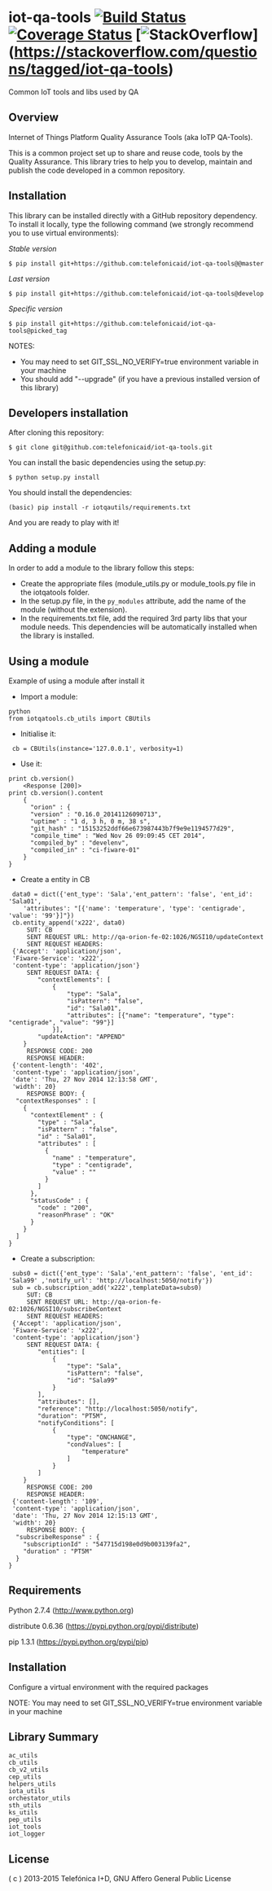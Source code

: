 # iot-qa-tools [![Build Status](https://travis-ci.org/telefonicaid/iot-qa-tools.svg?branch=develop)](https://travis-ci.org/telefonicaid/iot-qa-tools) [![Coverage Status](https://coveralls.io/repos/telefonicaid/iot-qa-tools/badge.svg?branch=develop&service=github)](https://coveralls.io/github/telefonicaid/iot-qa-tools?branch=develop) [![StackOverflow](http://b.repl.ca/v1/help-stackoverflow-orange.png)]  (https://stackoverflow.com/questions/tagged/iot-qa-tools) 
    
Common IoT tools and libs used by QA



## Overview

Internet of Things Platform Quality Assurance Tools (aka IoTP QA-Tools).

This is a common project set up to share and reuse code, tools by the Quality Assurance.
This library tries to help you to develop, maintain and publish the code developed in a common repository.

## Installation

This library can be installed directly with a GitHub repository dependency. To install it locally, type the
following command (we strongly recommend you to use virtual environments):

*Stable version*

```
$ pip install git+https://github.com:telefonicaid/iot-qa-tools@@master
```

*Last version*

```
$ pip install git+https://github.com:telefonicaid/iot-qa-tools@develop
```

*Specific version*

```
$ pip install git+https://github.com:telefonicaid/iot-qa-tools@picked_tag
```

NOTES:
 - You may need to set GIT_SSL_NO_VERIFY=true environment variable in your machine
 - You should add "--upgrade" (if you have a previous installed version of this library)


## Developers installation

After cloning this repository:

```
$ git clone git@github.com:telefonicaid/iot-qa-tools.git
```

You can install the basic dependencies using the setup.py:

```
$ python setup.py install
```


You should install the dependencies:

```
(basic) pip install -r iotqautils/requirements.txt
```

And you are ready to play with it!

## Adding a module

In order to add a module to the library follow this steps:
* Create the appropriate files (module_utils.py or module_tools.py file in the iotqatools folder.
* In the setup.py file, in the `py_modules` attribute, add the name of the module (without the extension).
* In the requirements.txt file, add the required 3rd party libs that your module needs. This dependencies will be automatically installed when the library is installed.

## Using a module
Example of using a module after install it

* Import a module:

```
python
from iotqatools.cb_utils import CBUtils
```

* Initialise it:

```
 cb = CBUtils(instance='127.0.0.1', verbosity=1)
```

* Use it:
```
print cb.version()
    <Response [200]>
print cb.version().content
    {
      "orion" : {
      "version" : "0.16.0_20141126090713",
      "uptime" : "1 d, 3 h, 0 m, 38 s",
      "git_hash" : "15153252ddf66e673987443b7f9e9e1194577d29",
      "compile_time" : "Wed Nov 26 09:09:45 CET 2014",
      "compiled_by" : "develenv",
      "compiled_in" : "ci-fiware-01"
    }
}
```


* Create a entity in CB

```
 data0 = dict({'ent_type': 'Sala','ent_pattern': 'false', 'ent_id': 'Sala01',
	'attributes': "[{'name': 'temperature', 'type': 'centigrade', 'value': '99'}]"})
 cb.entity_append('x222', data0)
     SUT: CB
     SENT REQUEST URL: http://qa-orion-fe-02:1026/NGSI10/updateContext
     SENT REQUEST HEADERS:
 {'Accept': 'application/json',
 'Fiware-Service': 'x222',
 'content-type': 'application/json'}
     SENT REQUEST DATA: {
        "contextElements": [
            {
                "type": "Sala",
                "isPattern": "false",
                "id": "Sala01",
                "attributes": [{"name": "temperature", "type": "centigrade", "value": "99"}]
            }],
        "updateAction": "APPEND"
    }
     RESPONSE CODE: 200
     RESPONSE HEADER:
 {'content-length': '402',
 'content-type': 'application/json',
 'date': 'Thu, 27 Nov 2014 12:13:58 GMT',
 'width': 20}
     RESPONSE BODY: {
  "contextResponses" : [
    {
      "contextElement" : {
        "type" : "Sala",
        "isPattern" : "false",
        "id" : "Sala01",
        "attributes" : [
          {
            "name" : "temperature",
            "type" : "centigrade",
            "value" : ""
          }
        ]
      },
      "statusCode" : {
        "code" : "200",
        "reasonPhrase" : "OK"
      }
    }
  ]
}
```


* Create a subscription:

```
 subs0 = dict({'ent_type': 'Sala','ent_pattern': 'false', 'ent_id': 'Sala99' ,'notify_url': 'http://localhost:5050/notify'})
 sub = cb.subscription_add('x222',templateData=subs0)
     SUT: CB
     SENT REQUEST URL: http://qa-orion-fe-02:1026/NGSI10/subscribeContext
     SENT REQUEST HEADERS:
 {'Accept': 'application/json',
 'Fiware-Service': 'x222',
 'content-type': 'application/json'}
     SENT REQUEST DATA: {
        "entities": [
            {
                "type": "Sala",
                "isPattern": "false",
                "id": "Sala99"
            }
        ],
        "attributes": [],
        "reference": "http://localhost:5050/notify",
        "duration": "PT5M",
        "notifyConditions": [
            {
                "type": "ONCHANGE",
                "condValues": [
                    "temperature"
                ]
            }
        ]
    }
     RESPONSE CODE: 200
     RESPONSE HEADER:
 {'content-length': '109',
 'content-type': 'application/json',
 'date': 'Thu, 27 Nov 2014 12:15:13 GMT',
 'width': 20}
     RESPONSE BODY: {
  "subscribeResponse" : {
    "subscriptionId" : "547715d198e0d9b003139fa2",
    "duration" : "PT5M"
  }
}
```


Requirements
------------

Python 2.7.4 (http://www.python.org)

distribute 0.6.36 (https://pypi.python.org/pypi/distribute)

pip 1.3.1 (https://pypi.python.org/pypi/pip)

Installation
------------

Configure a virtual environment with the required packages

NOTE: You may need to set GIT_SSL_NO_VERIFY=true environment variable in your machine

Library Summary
---------------
```
ac_utils
cb_utils
cb_v2_utils
cep_utils
helpers_utils
iota_utils
orchestator_utils
sth_utils
ks_utils
pep_utils
iot_tools
iot_logger
```


License
---------

( c ) 2013-2015 Telefónica I+D, GNU Affero General Public License


